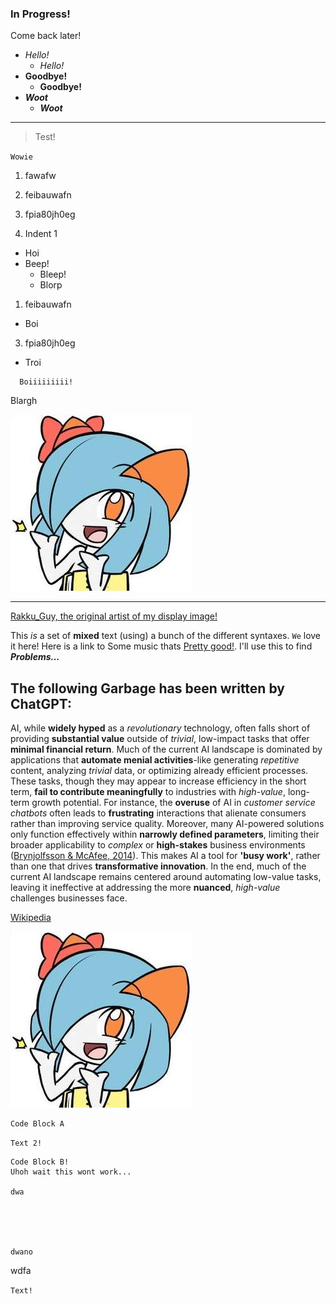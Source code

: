 ### In Progress!

Come back later!  

- *Hello!*
  - _Hello!_
- **Goodbye!**
  - __Goodbye!__
- ***Woot***
  - ___Woot___

---

> Test!

`Wowie`

1. fawafw 
1. feibauwafn 
3. fpia80jh0eg 

1. Indent 1 
  * Hoi
  * Beep!
    * Bleep!
    * Blorp
1. feibauwafn 
  - Boi
3. fpia80jh0eg 
  + Troi

```
  Boiiiiiiiii!
```
Blargh


![Me! (The image I use online!)](imgs/Rakku_Guy_Kirlia.jpg)

---

[Rakku_Guy, the original artist of my display image!](https://x.com/Rakku_Guy)

This *is* a set of __mixed__ text (using) a bunch of the different syntaxes. `We` love it here! Here is a link to
Some music thats [Pretty good!](https://youtu.be/kK0KPuH32mc?si=y8zUORpnfY0DiWJg). I'll use this to find ***Problems...***

## The following Garbage has been written by ChatGPT:  



AI, while **widely hyped** as a *revolutionary* technology, often falls short of providing **substantial value** outside of *trivial*, low-impact tasks that offer **minimal financial return**. Much of the current AI landscape is dominated by applications that **automate menial activities**-like generating *repetitive* content, analyzing *trivial* data, or optimizing already efficient processes. These tasks, though they may appear to increase efficiency in the short term, **fail to contribute meaningfully** to industries with *high-value*, long-term growth potential. For instance, the **overuse** of AI in *customer service chatbots* often leads to **frustrating** interactions that alienate consumers rather than improving service quality. Moreover, many AI-powered solutions only function effectively within **narrowly defined parameters**, limiting their broader applicability to *complex* or **high-stakes** business environments ([Brynjolfsson & McAfee, 2014](https://www.amazon.com/Second-Machine-Age-Technologies-Economies/dp/0393350647)). This makes AI a tool for **'busy work'**, rather than one that drives **transformative innovation**. In the end, much of the current AI landscape remains centered around automating low-value tasks, leaving it ineffective at addressing the more **nuanced**, *high-value* challenges businesses face. 


[Wikipedia][word]

![Test Image!][kirlia]

[word]: https://www.wikipedia.org/
[kirlia]: imgs/Rakku_Guy_Kirlia.jpg

```
Code Block A
```

`Text 2!`


    Code Block B!
    Uhoh wait this wont work...
  
    dwa
  
  
  
  
  
    dwano


wdfa

`Text!`